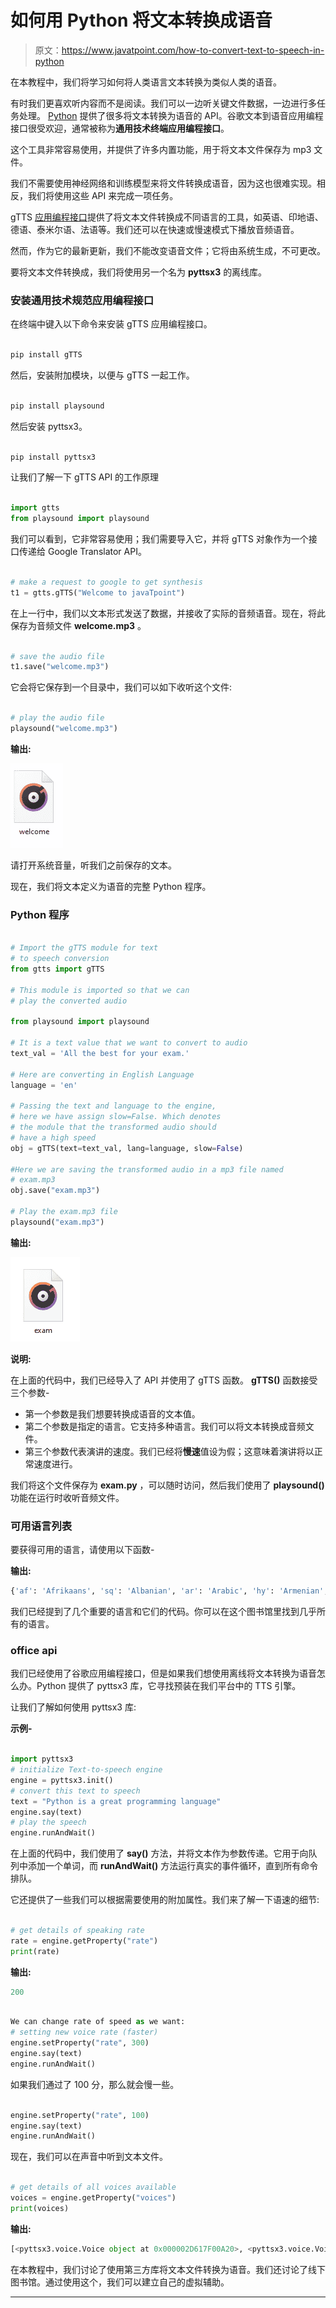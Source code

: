 # 如何用 Python 将文本转换成语音

> 原文：<https://www.javatpoint.com/how-to-convert-text-to-speech-in-python>

在本教程中，我们将学习如何将人类语言文本转换为类似人类的语音。

有时我们更喜欢听内容而不是阅读。我们可以一边听关键文件数据，一边进行多任务处理。 [Python](https://www.javatpoint.com/python-tutorial) 提供了很多将文本转换为语音的 API。谷歌文本到语音应用编程接口很受欢迎，通常被称为**通用技术终端应用编程接口**。

这个工具非常容易使用，并提供了许多内置功能，用于将文本文件保存为 mp3 文件。

我们不需要使用神经网络和训练模型来将文件转换成语音，因为这也很难实现。相反，我们将使用这些 API 来完成一项任务。

gTTS [应用编程接口](https://www.javatpoint.com/api-full-form)提供了将文本文件转换成不同语言的工具，如英语、印地语、德语、泰米尔语、法语等。我们还可以在快速或慢速模式下播放音频语音。

然而，作为它的最新更新，我们不能改变语音文件；它将由系统生成，不可更改。

要将文本文件转换成，我们将使用另一个名为 **pyttsx3** 的离线库。

### 安装通用技术规范应用编程接口

在终端中键入以下命令来安装 gTTS 应用编程接口。

```py

pip install gTTS

```

然后，安装附加模块，以便与 gTTS 一起工作。

```py

pip install playsound

```

然后安装 pyttsx3。

```py

pip install pyttsx3

```

让我们了解一下 gTTS API 的工作原理

```py

import gtts
from playsound import playsound

```

我们可以看到，它非常容易使用；我们需要导入它，并将 gTTS 对象作为一个接口传递给 Google Translator API。

```py

# make a request to google to get synthesis
t1 = gtts.gTTS("Welcome to javaTpoint")

```

在上一行中，我们以文本形式发送了数据，并接收了实际的音频语音。现在，将此保存为音频文件 **welcome.mp3** 。

```py

# save the audio file
t1.save("welcome.mp3") 

```

它会将它保存到一个目录中，我们可以如下收听这个文件:

```py

# play the audio file
playsound("welcome.mp3")

```

**输出:**

![How to Convert Text to Speech in Python](img/bd3ff8afebf2db6b559e81b6fec11ba2.png)

请打开系统音量，听我们之前保存的文本。

现在，我们将文本定义为语音的完整 Python 程序。

### Python 程序

```py

# Import the gTTS module for text
# to speech conversion
from gtts import gTTS

# This module is imported so that we can
# play the converted audio

from playsound import playsound

# It is a text value that we want to convert to audio
text_val = 'All the best for your exam.'

# Here are converting in English Language
language = 'en'

# Passing the text and language to the engine,
# here we have assign slow=False. Which denotes
# the module that the transformed audio should
# have a high speed
obj = gTTS(text=text_val, lang=language, slow=False)

#Here we are saving the transformed audio in a mp3 file named
# exam.mp3
obj.save("exam.mp3")

# Play the exam.mp3 file
playsound("exam.mp3")

```

**输出:**

![How to Convert Text to Speech in Python](img/ac85cba2126534309b330c674cb83445.png)

**说明:**

在上面的代码中，我们已经导入了 API 并使用了 gTTS 函数。 **gTTS()** 函数接受三个参数-

*   第一个参数是我们想要转换成语音的文本值。
*   第二个参数是指定的语言。它支持多种语言。我们可以将文本转换成音频文件。
*   第三个参数代表演讲的速度。我们已经将**慢速**值设为假；这意味着演讲将以正常速度进行。

我们将这个文件保存为 **exam.py** ，可以随时访问，然后我们使用了 **playsound()** 功能在运行时收听音频文件。

### 可用语言列表

要获得可用的语言，请使用以下函数-

**输出:**

```py
{'af': 'Afrikaans', 'sq': 'Albanian', 'ar': 'Arabic', 'hy': 'Armenian', 'bn': 'Bengali', 'bs': 'Bosnian', 'ca': 'Catalan', 'hr': 'Croatian', 'cs': 'Czech', 'da': 'Danish', 'nl': 'Dutch', 'en': 'English', 'et': 'Estonian', 'tl': 'Filipino', 'fi': 'Finnish', 'fr': 'French', 'de': 'German', 'el': 'Greek', 'en-us': 'English (US)','gu': 'Gujarati', 'hi': 'Hindi', 'hu': 'Hungarian', 'is': 'Icelandic', 'id': 'Indonesian', 'it': 'Italian', 'ja': 'Japanese', 'en-ca': 'English (Canada)', 'jw': 'Javanese', 'kn': 'Kannada', 'km': 'Khmer', 'ko': 'Korean', 'la': 'Latin', 'lv': 'Latvian', 'mk': 'Macedonian', 'ml': 'Malayalam', 'mr', 'en-in': 'English (India)'}

```

我们已经提到了几个重要的语言和它们的代码。你可以在这个图书馆里找到几乎所有的语言。

### office api

我们已经使用了谷歌应用编程接口，但是如果我们想使用离线将文本转换为语音怎么办。Python 提供了 pyttsx3 库，它寻找预装在我们平台中的 TTS 引擎。

让我们了解如何使用 pyttsx3 库:

**示例-**

```py

import pyttsx3
# initialize Text-to-speech engine
engine = pyttsx3.init()
# convert this text to speech
text = "Python is a great programming language"
engine.say(text)
# play the speech
engine.runAndWait()

```

在上面的代码中，我们使用了 **say()** 方法，并将文本作为参数传递。它用于向队列中添加一个单词，而 **runAndWait()** 方法运行真实的事件循环，直到所有命令排队。

它还提供了一些我们可以根据需要使用的附加属性。我们来了解一下语速的细节:

```py

# get details of speaking rate
rate = engine.getProperty("rate")
print(rate)

```

**输出:**

```py
200

```

```py

We can change rate of speed as we want:
# setting new voice rate (faster)
engine.setProperty("rate", 300)
engine.say(text)
engine.runAndWait()

```

如果我们通过了 100 分，那么就会慢一些。

```py

engine.setProperty("rate", 100)
engine.say(text)
engine.runAndWait()

```

现在，我们可以在声音中听到文本文件。

```py

# get details of all voices available
voices = engine.getProperty("voices")
print(voices)

```

**输出:**

```py
[<pyttsx3.voice.Voice object at 0x000002D617F00A20>, <pyttsx3.voice.Voice object at 0x000002D617D7F898>, <pyttsx3.voice.Voice object at 0x000002D6182F8D30>]

```

在本教程中，我们讨论了使用第三方库将文本文件转换为语音。我们还讨论了线下图书馆。通过使用这个，我们可以建立自己的虚拟辅助。

* * *